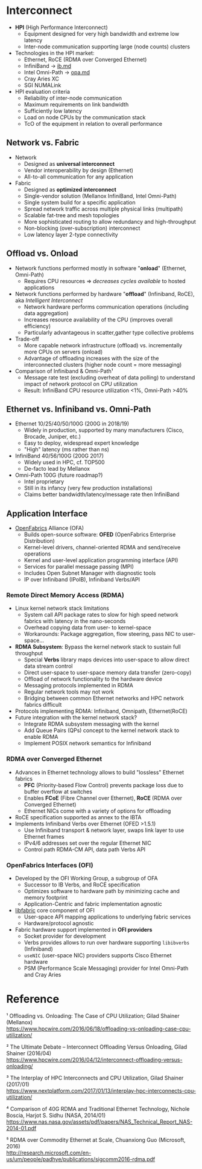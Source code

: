 
# Interconnect

* **HPI** (High Performance Interconnect)
  - Equipment designed for very high bandwidth and extreme low latency
  - Inter-node communication supporting large (node counts) clusters
* Technologies in the HPI market:
  - Ethernet, RoCE (RDMA over Converged Ethernet)
  - InfiniBand → [ib.md](ib.md)
  - Intel Omni-Path → [opa.md](opa.md)
  - Cray Aries XC
  - SGI NUMALink
* HPI evaluation criteria
  - Reliability of inter-node communication
  - Maximum requirements on link bandwidth
  - Sufficiently low latency
  - Load on node CPUs by the communication stack
  - TcO of the equipment in relation to overall performance

## Network vs. Fabric 

* Network 
  - Designed as **universal interconnect**
  - Vendor interoperability by design (Ethernet)
  - All-to-all communication for any application
* Fabric
  - Designed as **optimized interconnect**
  - Single-vendor solution (Mellanox InfiniBand, Intel Omni-Path)
  - Single system build for a specific application
  - Spread network traffic across multiple physical links (multipath)
  - Scalable fat-tree and mesh topologies 
  - More sophisticated routing to allow redundancy and high-throughput
  - Non-blocking (over-subscription) interconnect
  - Low latency layer 2-type connectivity

## Offload vs. Onload

* Network functions performed mostly in software "**onload**" (Ethernet, Omni-Path)
  - Requires CPU resources ⇒ _decreases cycles available_ to hosted applications
* Network functions performed by hardware "**offload**" (Infiniband, RoCE), aka _Intelligent Interconnect_
  - Network hardware performs communication operations (including data aggregation)
  - Increases resource availability of the CPU (improves overall efficiency)
  - Particularly advantageous in scatter,gather type collective problems
* Trade-off
  - More capable network infrastructure (offload) vs. incrementally more CPUs on servers (onload)
  - Advantage of offloading increases with the size of the interconnected clusters (higher node count = more messaging)
* Comparison of Infiniband & Omni-Path¹
  - Message rate test (excluding overheat of data polling) to understand impact of network protocol on CPU utilization
  - Result: InfiniBand CPU resource utilization <1%, Omni-Path >40%


## Ethernet vs. Infiniband vs. Omni-Path

* Ethernet 10/25/40/50/100G (200G in 2018/19)
  - Widely in production, supported by many manufacturers (Cisco, Brocade, Juniper, etc.)
  - Easy to deploy, widespread expert knowledge
  - "High" latency (ms rather than ns)
* InfiniBand 40/56/100G (200G 2017)
  - Widely used in HPC, cf. TOP500
  - De-facto lead by Mellanox
* Omni-Path 100G (future roadmap?)
  - Intel proprietary
  - Still in its infancy (very few production installations)
  - Claims better bandwidth/latency/message rate then InfiniBand

## Application Interface

* [OpenFabrics](https://www.openfabrics.org/) Alliance (OFA) 
  - Builds open-source software: **OFED** (OpenFabrics Enterprise Distribution)
  - Kernel-level drivers, channel-oriented RDMA and send/receive operations
  - Kernel and user-level application programming interface (API) 
  - Services for parallel message passing (MPI)
  - Includes Open Subnet Manager with diagnostic tools
  - IP over Infiniband (IPoIB), Infiniband Verbs/API

### Remote Direct Memory Access (RDMA)

* Linux kernel network stack limitations
  - System call API package rates to slow for high speed network fabrics with latency in the nano-seconds 
  - Overhead copying data from user- to kernel-space
  - Workarounds: Package aggregation, flow steering, pass NIC to user-space...
* **RDMA Subsystem**: Bypass the kernel network stack to sustain full throughput
  - Special **Verbs** library maps devices into user-space to allow direct data stream control
  - Direct user-space to user-space memory data transfer (zero-copy)
  - Offload of network functionality to the hardware device
  - Messaging protocols implemented in RDMA
  - Regular network tools may not work
  - Bridging between common Ethernet networks and HPC network fabrics difficult
* Protocols implementing RDMA: Infiniband, Omnipath, Ethernet(RoCE)
* Future integration with the kernel network stack?
  - Integrate RDMA subsystem messaging with the kernel
  - Add Queue Pairs (QPs) concept to the kernel network stack to enable RDMA
  - Implement POSIX network semantics for Infiniband

### RDMA over Converged Ethernet

* Advances in Ethernet technology allows to build "lossless" Ethernet fabrics
  - **PFC** (Priority-based Flow Control) prevents package loss due to buffer overflow at switches
  - Enables **FCoE** (Fibre Channel over Ethernet), **RoCE** (RDMA over Converged Ethernet)
  - Ethernet NICs come with a variety of options for offloading
* RoCE specification supported as annex to the IBTA
* Implements Infiniband Verbs over Ethernet (OFED >1.5.1)
  - Use Infiniband transport & network layer, swaps link layer to use Ethernet frames
  - IPv4/6 addresses set over the regular Ethernet NIC
  - Control path RDMA-CM API, data path Verbs API

### OpenFabrics Interfaces (OFI)

* Developed by the OFI Working Group, a subgroup of OFA
  - Successor to IB Verbs, and RoCE specification
  - Optimizes software to hardware path by minimizing cache and memory footprint
  - Application-Centric and fabric implementation agnostic
* [libfabric](https://ofiwg.github.io/libfabric/) core component of OFI
  - User-space API mapping applications to underlying fabric services
  - Hardware/protocol agnostic
* Fabric hardware support implemented in **OFI providers**
  - Socket provider for development
  - Verbs provides allows to run over hardware supporting `libibverbs` (Infiniband)
  - `useNIC` (user-space NIC) providers supports Cisco Ethernet hardware
  - PSM (Performance Scale Messaging) provider for Intel Omni-Path and Cray Aries 

# Reference

¹ Offloading vs. Onloading: The Case of CPU Utilization; Gilad Shainer (Mellanox)  
<https://www.hpcwire.com/2016/06/18/offloading-vs-onloading-case-cpu-utilization/>

² The Ultimate Debate – Interconnect Offloading Versus Onloading, Gilad Shainer (2016/04)  
<https://www.hpcwire.com/2016/04/12/interconnect-offloading-versus-onloading/>

³ The Interplay of HPC Interconnects and CPU Utilization, Gilad Shainer (2017/01)  
<https://www.nextplatform.com/2017/01/13/interplay-hpc-interconnects-cpu-utilization/>

⁴ Comparison of 40G RDMA and Traditional Ethernet Technology, Nichole Boscia, Harjot S. Sidhu (NASA, 2014/01)  
<https://www.nas.nasa.gov/assets/pdf/papers/NAS_Technical_Report_NAS-2014-01.pdf>

⁵ RDMA over Commodity Ethernet at Scale, Chuanxiong Guo (Microsoft, 2016)  
<http://research.microsoft.com/en-us/um/people/padhye/publications/sigcomm2016-rdma.pdf>
